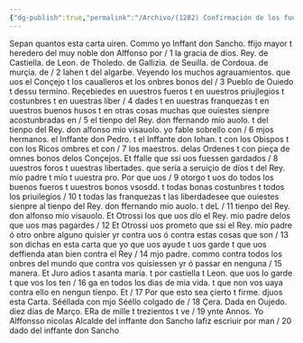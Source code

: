 ```yaml
---
{"dg-publish":true,"permalink":"/Archivo/(1282) Confirmación de los fueros de Oviedo/","tags":["#Siglo_13","a1282","escrito","Oviedo","medieval","documento"]}
---
```



Sepan quantos esta carta uiren. Commo yo Inffant don Sancho. ffijo mayor t heredero del muy noble don Alffonso por / 1 la gracia de dios. Rey. de Castiella. de Leon. de Tholedo. de Gallizia. de Seuilla. de Cordoua. de murçia. de / 2 Iahen t del algarbe. Veyendo los muchos agrauamientos. que uos el Conçejo t los caualleros et los onbres bonos del / 3 Pueblo de Ouiedo t dessu termíno. Reçebiedes en uuestros fueros t en uuestros priujlegios t costunbres t en uuestras liber / 4 dades t en uuestras franquezas t en uuestros buenos husos t en otras cosas muchas que ouiestes sienpre acostunbradas en / 5 el tienpo del Rey. don ffernando mío auolo. t del tienpo del Rey. don alfonso mío visauolo. yo fable sobrello con / 6 mjos hermanos. el Inffante don Pedro. t el Inffante don Iohan. t con los Obispos t con los Ricos ombres et con / 7 los maestros. delas Ordenes t con pieça de omnes bonos delos Conçejos. Et ffalle que ssi uos fuessen gardados / 8 uuestros foros t uuestras libertades. que sería a seruiçio de díos t del Rey. mío padre t mío t uuestra pro. Por que uos / 9 otorgo t uos do todos los buenos fueros t uuestros bonos vsosdd. t todas bonas costunbres t todos los priuilegíos / 10 t todas las franquezas t las liberdadesee que ouiestes sienpre al tienpo del Rey. don ffernando mío auolo. t deL / 11 tienpo del Rey. don alfonso mío visauolo. Et Otrossi los que uos dío el Rey. mío padre delos que uos mas pagardes / 12 Et Otrossi uos prometo que ssi el Rey. mío padre ó otro onbre alguno quisier yr contra uos ó contra estas cosas que son / 13 son dichas en esta carta que yo que uos ayude t uos garde t que uos deffienda atan bien contra el Rey / 14 mjo padre. commo contra todos los onbres del mundo que contra vos quisiessen yr ó passar en nenguna / 15 manera. Et Juro adios t asanta maría. t por castiella t Leon. que uos lo garde t que vos los ten / 16 ga en todos los dias de mia vida. t que non vos uaya contra ello en nengun tíenpo. Et / 17 Por que esto sea çíerto t firme. djuos esta Carta. Sééllada con mjo Sééllo colgado de / 18 Çera. Dada en Oujedo. diez dias de Março. ERa de mille t trezientos t ve / 19 ynte Annos. Yo Alffonsso nicolas Alcalde del inffante don Sancho lafiz escriuir por man / 20 dado del inffante don Sancho